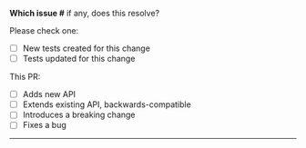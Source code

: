 **Which issue #** if any, does this resolve?

<!-- PRs must be accompanied by related tests -->

Please check one:

- [ ] New tests created for this change
- [ ] Tests updated for this change

This PR:

- [ ] Adds new API
- [ ] Extends existing API, backwards-compatible
- [ ] Introduces a breaking change
- [ ] Fixes a bug

---

<!-- add additional comments here -->
